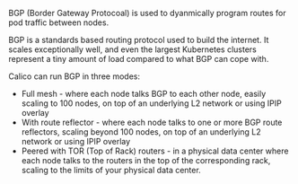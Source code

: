 BGP (Border Gateway Protocoal) is used to dyanmically program routes for pod traffic between nodes.

BGP is a standards based routing protocol used to build the internet. It scales exceptionally well, and even the largest Kubernetes clusters represent a tiny amount of load compared to what BGP can cope with.

Calico can run BGP in three modes:
- Full mesh - where each node talks BGP to each other node, easily scaling to 100 nodes, on top of an underlying L2 network or using IPIP overlay
- With route reflector - where each node talks to one or more BGP route reflectors, scaling beyond 100 nodes, on top of an underlying L2 network or using IPIP overlay
- Peered with TOR (Top of Rack) routers - in a physical data center where each node talks to the routers in the top of the corresponding rack, scaling to the limits of your physical data center.

